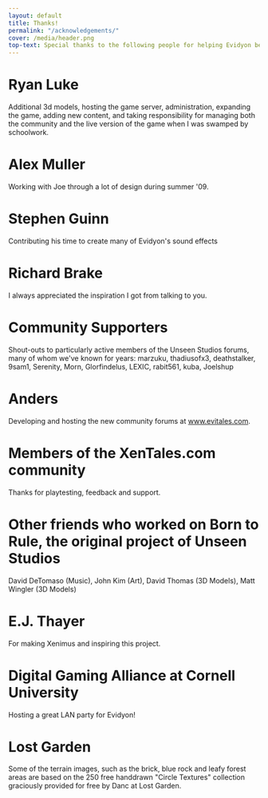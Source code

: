 ```yaml
---
layout: default
title: Thanks!
permalink: "/acknowledgements/"
cover: /media/header.png
top-text: Special thanks to the following people for helping Evidyon become a success over the years.
---
```


# Ryan Luke

Additional 3d models, hosting the game server, administration, expanding the game, adding new content,  and taking responsibility for managing both the community and the live version of the game when I was swamped by schoolwork.

# Alex Muller

Working with Joe through a lot of design during summer '09.

# Stephen Guinn

Contributing his time to create many of Evidyon's sound effects

# Richard Brake

I always appreciated the inspiration I got from talking to you.

# Community Supporters

Shout-outs to particularly active members of the Unseen Studios forums, many of whom we've known for years:  marzuku, thadiusofx3, deathstalker, 9sam1, Serenity, Morn, Glorfindelus, LEXIC, rabit561, kuba, Joelshup

# Anders

Developing and hosting the new community forums at www.evitales.com.

# Members of the XenTales.com community

Thanks for playtesting, feedback and support.

# Other friends who worked on Born to Rule, the original project of Unseen Studios

David DeTomaso (Music), John Kim (Art), David Thomas (3D Models), Matt Wingler (3D Models)

# E.J. Thayer

For making Xenimus and inspiring this project.

# Digital Gaming Alliance at Cornell University

Hosting a great LAN party for Evidyon!

# Lost Garden

Some of the terrain images, such as the brick, blue rock and leafy forest areas are based on the 250 free handdrawn "Circle Textures" collection graciously provided for free by Danc at Lost Garden.